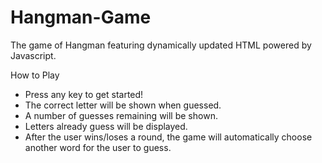 # Hangman-Game

The game of Hangman featuring dynamically updated HTML powered by Javascript.

How to Play
* Press any key to get started!
* The correct letter will be shown when guessed.
* A number of guesses remaining will be shown.
* Letters already guess will be displayed.
* After the user wins/loses a round, the game will automatically choose another word for the user to guess.
